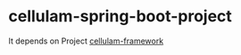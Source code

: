 # cellulam-spring-boot-project
It depends on Project [cellulam-framework](https://github.com/lilineric/cellulam-framework)
